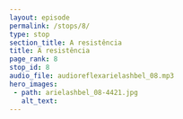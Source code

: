 ```yaml
---
layout: episode
permalink: /stops/8/
type: stop
section_title: A resistência
title: A resistência
page_rank: 8
stop_id: 8
audio_file: audioreflexarielashbel_08.mp3
hero_images:
 - path: arielashbel_08-4421.jpg
   alt_text: 
---
```


